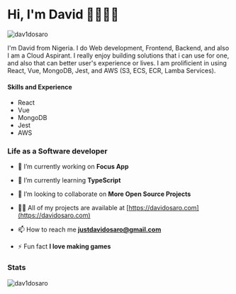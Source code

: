 # Hi, I'm David 👋👨🏽‍💻
<p align="left"> <img src="https://komarev.com/ghpvc/?username=dav1dosaro&label=Profile%20views&color=0e75b6&style=flat" alt="dav1dosaro" /> </p>

I'm David from Nigeria. I do Web development, Frontend, Backend, and also I am a Cloud Aspirant. 
I really enjoy building solutions that i can use for one, and also that can better user's experience or lives. I am prolificient in using React, Vue, MongoDB, Jest, and AWS (S3, ECS, ECR, Lamba Services).

#### Skills and Experience
* React
* Vue
* MongoDB
* Jest
* AWS

### Life as a Software developer

- 🔭 I’m currently working on **Focus App**

- 🌱 I’m currently learning **TypeScript**

- 👯 I’m looking to collaborate on **More Open Source Projects**

- 👨‍💻 All of my projects are available at [https://davidosaro.com](https://davidosaro.com)

- 📫 How to reach me **justdavidosaro@gmail.com**

- ⚡ Fun fact **I love making games**

### Stats
<p><img align="left" src="https://github-readme-stats.vercel.app/api/top-langs?username=dav1dosaro&show_icons=true&locale=en&layout=compact" alt="dav1dosaro" /></p>

